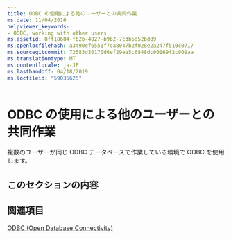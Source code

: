 ```yaml
---
title: ODBC の使用による他のユーザーとの共同作業
ms.date: 11/04/2016
helpviewer_keywords:
- ODBC, working with other users
ms.assetid: 8ff18684-f62b-4027-b9b2-7c3b5d52bd89
ms.openlocfilehash: a3490ef6551f7ca8047b2f028e2a247f510c0717
ms.sourcegitcommit: 72583d30170d6ef29ea5c6848dc00169f2c909aa
ms.translationtype: MT
ms.contentlocale: ja-JP
ms.lasthandoff: 04/18/2019
ms.locfileid: "59035625"
---
```

# <a name="use-odbc-to-work-with-other-users"></a>ODBC の使用による他のユーザーとの共同作業

複数のユーザーが同じ ODBC データベースで作業している環境で ODBC を使用します。

## <a name="in-this-section"></a>このセクションの内容

## <a name="see-also"></a>関連項目

[ODBC (Open Database Connectivity)](../../data/odbc/open-database-connectivity-odbc.md)